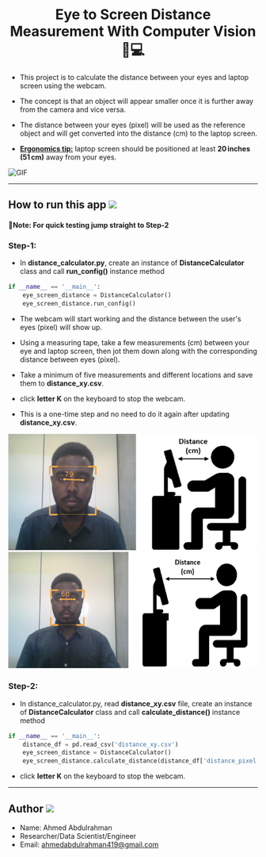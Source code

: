 <h1 style='text-align: center;'> <b> Eye to Screen Distance Measurement With Computer Vision 👀💻 </b></h1>

- This project is to calculate the distance between your eyes and laptop screen using the webcam.

- The concept is that an object will appear smaller once it is further away from the camera and vice versa.

- The distance between your eyes (pixel) will be used as the reference object and will get converted into the distance (cm) to the laptop screen.

- **[Ergonomics tip:](https://www.ergotron.com/zh-sg/ergonomics/ergonomic-equation)** laptop screen should be positioned at least **20 inches (51 cm)** away from your eyes.

![GIF](./demo/video-1.gif)

---

<h2><b> How to run this app </b><img src="https://emojis.slackmojis.com/emojis/images/1600706728/10521/meow_code.gif?1600706728" width="25"/> </h2>

#### **📝Note: For quick testing jump straight to Step-2**

### **Step-1:**

- In **distance_calculator.py**, create an instance of **DistanceCalculator** class and call **run_config()** instance method

```python
if __name__ == '__main__':
    eye_screen_distance = DistanceCalculator()
    eye_screen_distance.run_config()
```

- The webcam will start working and the distance between the user's eyes (pixel) will show up.

- Using a measuring tape, take a few measurements (cm) between your eye and laptop screen, then jot them down along with the corresponding distance between eyes (pixel).

- Take a minimum of five measurements and different locations and save them to **distance_xy.csv**.

- click **letter K** on the keyboard to stop the webcam.

- This is a one-time step and no need to do it again after updating **distance_xy.csv**.

<img src="demo\Pic1.png"/>
<img src="demo\Pic2.png"/>

### **Step-2:**

- In distance_calculator.py, read **distance_xy.csv** file, create an instance of **DistanceCalculator** class and call **calculate_distance()** instance method

```python
if __name__ == '__main__':
    distance_df = pd.read_csv('distance_xy.csv')
    eye_screen_distance = DistanceCalculator()
    eye_screen_distance.calculate_distance(distance_df['distance_pixel'], distance_df['distance_cm'])
```

- click **letter K** on the keyboard to stop the webcam.

---

<h2><b> Author </b><img src="https://emojis.slackmojis.com/emojis/images/1531849430/4246/blob-sunglasses.gif?1531849430" width="25"/> </h2>

- Name: Ahmed Abdulrahman
- Researcher/Data Scientist/Engineer
- Email: ahmedabdulrahman419@gmail.com

